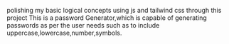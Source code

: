 polishing my basic logical concepts using js and tailwind css through this project
This is a password Generator,which is capable of generating passwords as per the user needs such as to include uppercase,lowercase,number,symbols.
